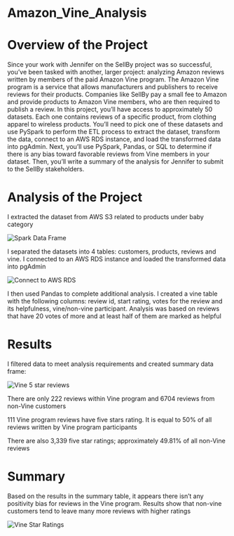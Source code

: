 # Amazon_Vine_Analysis


# Overview of the Project


Since your work with Jennifer on the SellBy project was so successful, you’ve been tasked with another, larger project: analyzing Amazon reviews written by members of the paid Amazon Vine program. The Amazon Vine program is a service that allows manufacturers and publishers to receive reviews for their products. Companies like SellBy pay a small fee to Amazon and provide products to Amazon Vine members, who are then required to publish a review.
In this project, you’ll have access to approximately 50 datasets. Each one contains reviews of a specific product, from clothing apparel to wireless products. You’ll need to pick one of these datasets and use PySpark to perform the ETL process to extract the dataset, transform the data, connect to an AWS RDS instance, and load the transformed data into pgAdmin. Next, you’ll use PySpark, Pandas, or SQL to determine if there is any bias toward favorable reviews from Vine members in your dataset. Then, you’ll write a summary of the analysis for Jennifer to submit to the SellBy stakeholders.


# Analysis of the Project


I extracted the dataset from AWS S3 related to products under baby category


![Spark Data Frame](https://user-images.githubusercontent.com/101373142/177060448-02a7c421-e9b4-4293-8917-85da910daf99.png)


I separated the datasets into 4 tables: customers, products, reviews and vine. I connected to an AWS RDS instance and loaded the transformed data into pgAdmin


![Connect to AWS RDS](https://user-images.githubusercontent.com/101373142/177060469-e0a1ef58-4ef4-4370-bc9e-b70e05b74756.png)


I then used Pandas to complete additional analysis.  I created a vine table with the following columns: review id, start rating, votes for the review and its helpfulness, vine/non-vine participant. Analysis was based on reviews that have 20 votes of more and at least half of them are marked as helpful


# Results


I filtered data to meet analysis requirements and created summary data frame:


![Vine 5 star reviews](https://user-images.githubusercontent.com/101373142/177060508-423b71bb-c6c8-47a5-a92e-73a492eef94e.png)


There are only 222 reviews within Vine program and 6704 reviews from non-Vine customers

111 Vine program reviews have five stars rating. It is equal to 50% of all reviews written by Vine program participants

There are also 3,339 five star ratings; approximately 49.81% of all non-Vine reviews


# Summary


Based on the results in the summary table, it appears there isn’t any positivity bias for reviews in the Vine program. Results show that non-vine customers tend to leave many more reviews with higher ratings



![Vine Star Ratings](https://user-images.githubusercontent.com/101373142/177060551-eb405d09-18ab-4fa8-bad3-88564ef8473d.png)




